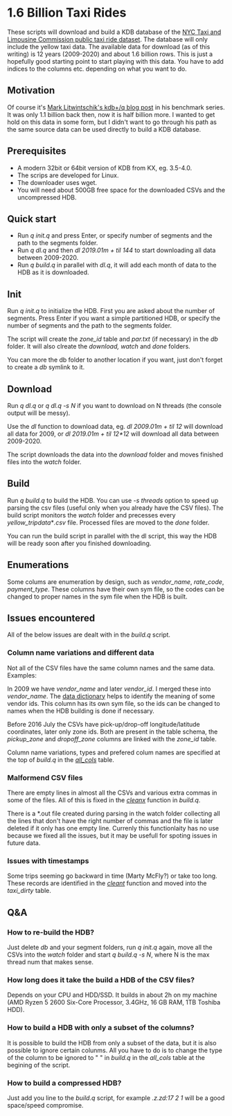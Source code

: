 # 1.6 Billion Taxi Rides

These scripts will download and build a KDB database of the [NYC Taxi and Limousine Commission public taxi ride dataset](https://www1.nyc.gov/site/tlc/about/tlc-trip-record-data.page). The database will only include the yellow taxi data.
The available data for download (as of this writing) is 12 years (2009-2020) and about 1.6 billion rows.
This is just a hopefully good starting point to start playing with this data. You have to add indices to the columns etc. depending on what you want to do.

## Motivation

Of course it's [Mark Litwintschik's kdb+/q blog post](https://tech.marksblogg.com/billion-nyc-taxi-kdb.html) in his benchmark series. It was only 1.1 billion back then, now it is half billion more. I wanted to get hold on this data in some form, but I didn't want to go through his path as the same source data can be used directly to build a KDB database.

## Prerequisites

 * A modern 32bit or 64bit version of KDB from KX, eg. 3.5-4.0.
 * The scrips are developed for Linux.
 * The downloader uses wget.
 * You will need about 500GB free space for the downloaded CSVs and the uncompressed HDB.

## Quick start

 * Run _q init.q_ and press Enter, or specify number of segments and the path to the segments folder.
 * Run _q dl.q_ and then _dl 2019.01m + til 144_ to start downloading all data between 2009-2020.
 * Run _q build.q_ in parallel with _dl.q_, it will add each month of data to the HDB as it is downloaded.

## Init

Run _q init.q_ to initialize the HDB. First you are asked about the number of segments. Press Enter if you want a simple partitioned HDB, or specify the number of segments and the path to the segments folder. 

The script will create the _zone_id_ table and _par.txt_ (if necessary) in the _db_ folder. It will also clreate the _download, watch_ and _done_ folders.

You can more the db folder to another location if you want, just don't forget to create a _db_ symlink to it.

## Download

Run _q dl.q_ or _q dl.q -s N_ if you want to download on N threads (the console output will be messy).

Use the _dl_ function to download data, eg. _dl 2009.01m + til 12_ will download all data for 2009, or _dl 2019.01m + til 12*12_ will download all data between 2009-2020. 

The script downloads the data into the _download_ folder and moves finished files into the _watch_ folder.

## Build

Run _q build.q_ to build the HDB. You can use _-s threads_ option to speed up parsing the csv files (useful only when you already have the CSV files). The build script monitors the _watch_ folder and precesses every _yellow_tripdata_*_.csv_ file. Processed files are moved to the _done_ folder.
 
You can run the build script in parallel with the dl script, this way the HDB will be ready soon after you finished downloading.

## Enumerations

Some colums are enumeration by design, such as _vendor_name_, _rate_code_, _payment_type_. These columns have their own sym file, so the codes can be changed to proper names in the sym file when the HDB is built.

## Issues encountered

All of the below issues are dealt with in the _build.q_ script.

### Column name variations and different data

Not all of the CSV files have the same column names and the same data. Examples:

In 2009 we have _vendor_name_ and later _vendor_id_. I merged these into _vendor_name_. The [data dictionary](https://www1.nyc.gov/assets/tlc/downloads/pdf/data_dictionary_trip_records_yellow.pdf) helps to identify the meaning of some vendor ids. This column has its own sym file, so the ids can be changed to names when the HDB building is done if necessary.

Before 2016 July the CSVs have pick-up/drop-off longitude/latitude coordinates, later only zone ids. Both are present in the table schema, the _pickup_zone_ and _dropoff_zone_ columns are linked with the _zone_id_ table.

Column name variations, types and prefered colum names are specified at the top of _build.q_ in the [_all_cols_](https://github.com/adotsch/datasets/blob/0a3dffb86434ad4a822758ef00bfa5e9a7f7d4f4/taxi/build.q#L2) table.

### Malformend CSV files

There are empty lines in almost all the CSVs and various extra commas in some of the files. All of this is fixed in the [_cleanx_](https://github.com/adotsch/datasets/blob/cdeacaa9a489d64796318378f4d28db2eecf385a/taxi/build.q#L38) function in _build.q_.

There is a *.out file created during parsing in the watch folder collecting all the lines that don't have the right number of commas and the file is later deleted if it only has one empty line. Currenly this functionlaity has no use because we fixed all the issues, but it may be usefull for spoting issues in future data.

### Issues with timestamps

Some trips seeming go backward in time (Marty McFly?) or take too long. These records are identified in the [_cleant_](https://github.com/adotsch/datasets/blob/cdeacaa9a489d64796318378f4d28db2eecf385a/taxi/build.q#L52) function and moved into the _taxi_dirty_ table.

## Q&A

### How to re-build the HDB?

Just delete _db_ and your segment folders, run _q init.q_ again, move all the CSVs into the _watch_ folder and start _q build.q -s N_, where N is the max thread num that makes sense.

### How long does it take the build a HDB of the CSV files?

Depends on your CPU and HDD/SSD. It builds in about 2h on my machine (AMD Ryzen 5 2600 Six-Core Processor, 3.4GHz, 16 GB RAM, 1TB Toshiba HDD).

### How to build a HDB with only a subset of the columns?

It is possible to build the HDB from only a subset of the data, but it is also possible to ignore certain colunms. All you have to do is to change the type of the column to be ignored to " " in _build.q_ in the _all_cols_ table at the begining of the script. 

### How to build a compressed HDB?

Just add you line to the _build.q_ script, for example _.z.zd:17 2 1_ will be a good space/speed compromise.

